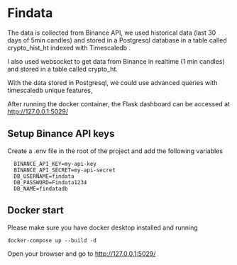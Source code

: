 # Findata 

The data is collected from Binance API, we used historical data (last 30 days of 5min candles) and stored in a Postgresql database in a table called crypto_hist_ht indexed with Timescaledb .

I also used websocket to get data from Binance in realtime (1 min candles) and stored in a table called crypto_ht.

With the data stored in Postgresql, we could use advanced queries with timescaledb unique features,

After running the docker container, the Flask dashboard can be accessed at http://127.0.0.1:5029/

## Setup Binance API keys 

Create a .env file in the root of the project and add the following variables

```
  BINANCE_API_KEY=my-api-key
  BINANCE_API_SECRET=my-api-secret
  DB_USERNAME=findata
  DB_PASSWORD=Findata1234
  DB_NAME=findatadb
```

## Docker start

Please make sure you have docker desktop installed and running

`docker-compose up --build -d` 

Open your browser and go to http://127.0.0.1:5029/